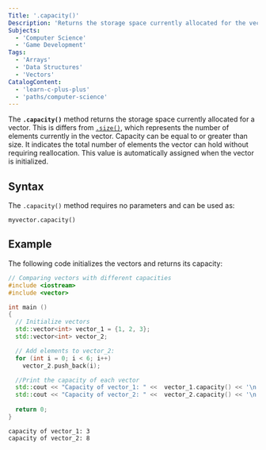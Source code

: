 ```yaml
---
Title: '.capacity()'
Description: 'Returns the storage space currently allocated for the vector'
Subjects:
  - 'Computer Science'
  - 'Game Development'
Tags:
  - 'Arrays'
  - 'Data Structures'
  - 'Vectors'
CatalogContent:
  - 'learn-c-plus-plus'
  - 'paths/computer-science'
---
```


The **`.capacity()`** method returns the storage space currently allocated for a vector. This is differs from [`.size()`](https://www.codecademy.com/resources/docs/cpp/vectors/size), which represents the number of elements currently in the vector. Capacity can be equal to or greater than size. It indicates the total number of elements the vector can hold without requiring reallocation. This value is automatically assigned when the vector is initialized.

## Syntax

The `.capacity()` method requires no parameters and can be used as:

```pseudo
myvector.capacity()
```

## Example

The following code initializes the vectors and returns its capacity:

```cpp
// Comparing vectors with different capacities
#include <iostream>
#include <vector>

int main ()
{
  // Initialize vectors
  std::vector<int> vector_1 = {1, 2, 3};
  std::vector<int> vector_2;

  // Add elements to vector_2:
  for (int i = 0; i < 6; i++) 
    vector_2.push_back(i);

  //Print the capacity of each vector
  std::cout << "Capacity of vector_1: " <<  vector_1.capacity() << '\n';
  std::cout << "Capacity of vector_2: " <<  vector_2.capacity() << '\n';
    
  return 0;
}
```

```shell
capacity of vector_1: 3
capacity of vector_2: 8
```
